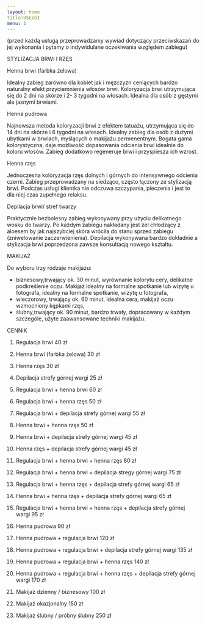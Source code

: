 ```yaml
---
layout: home
title:USŁUGI
menu: 1
---
```



(przed każdą usługą przeprowadzamy wywiad dotyczący przeciwskazań do jej wykonania i pytamy o indywidulane oczekiwania względem zabiegu)


STYLIZACJA BRWI I RZĘS

Henna brwi (farbka żelowa)

Idealny zabieg zarówno dla kobiet jak i mężczyzn ceniących bardzo naturalny efekt przyciemnienia włosów brwi. Koloryzacja brwi utrzymująca się do 2 dni na skórze i 2- 3 tygodni na włosach. Idealna dla osób z gęstymi ale jasnymi brwiami.

Henna pudrowa

Najnowsza metoda koloryzacji brwi z efektem tatuażu, utrzymująca się do 14 dni na skórze i 6 tygodni na włosach. Idealny zabieg dla osób z dużymi ubytkami w brwiach, myślących o makijażu permenentnym. Bogata gama kolorystyczna, daje możliwość dopasowania odcienia brwi idealnie do koloru włosów. Zabieg dodatkowo regeneruje brwi i przyspiesza ich wzrost.  

Henna rzęs

Jednoczesna koloryzacja rzęs dolnych i górnych do intensywnego odcienia czerni. Zabieg przeprowadzany na siedząco, często łączony ze stylizacją brwi. Podczas usługi klientka nie odczuwa szczypania, pieczenia i jest to dla niej czas zupełnego relaksu. 

Depilacja brwi/ stref twarzy

Praktycznie bezbolesny zabieg wykonywany przy użyciu delikatnego wosku do twarzy. Po każdym zabiegu nakładany jest żel chłodzący z aloesem by jak najszybciej skóra wróciła do stanu sprzed zabiegu (zniwelowanie zaczerwienienia). Depilacja wykonywana bardzo dokładnie a stylizacja brwi poprzedzona zawsze konsultacją nowego kształtu.  





MAKIJAŻ

Do wyboru trzy rodzaje makijażu:
- biznesowy,trwający ok. 30 minut, wyrównanie kolorytu cery, delikatne podkreślenie oczu. Makijaż idealny na formalne spotkanie lub wizytę u fotografa, idealny na formalne spotkanie, wizytę u fotografa, 
- wieczorowy, trwający ok. 60 minut, idealna cera, makijaż oczu wzmocniony kępkami rzęs, 
- ślubny,trwający ok. 90 minut, bardzo trwały, dopracowany w każdym szczególe, użyte zaawansowane techniki makijażu.

CENNIK

1. Regulacja brwi 40 zł
2. Henna brwi (farbka żelowa) 30 zł
3. Henna rzęs 30 zł
4. Depilacja strefy górnej wargi 25 zł

5. Regulacja brwi + henna brwi 60 zł
6. Regulacja brwi + henna rzęs 50 zł
7. Regulacja brwi + depilacja strefy górnej wargi 55 zł
8. Henna brwi + henna rzęs 50 zł
9. Henna brwi + depilacja strefy górnej wargi 45 zł
10. Henna rzęs + depilacja strefy górnej wargi 45 zł
11. Regulacja brwi + henna brwi + henna rzęs 80 zł
12. Regulacja brwi + henna brwi + depilacja stregy górnej wargi 75 zł
13. Regulacja brwi + henna rzęs + depilacja strefy górnej wargi 65 zł
14. Henna brwi + henna rzęs + depilacja strefy górnej wargi 65 zł
15. Regulacja brwi + henna brwi + henna rzęs + depilacja strefy górnej wargi 95 zł

16. Henna pudrowa 90 zł
17. Henna pudrowa + regulacja brwi 120 zł
18. Henna pudrowa + regulacja brwi + depilacja strefy górnej wargi 135 zł
19. Henna pudrowa + regulacja brwi + henna rzęs 140 zł
20. Henna pudrowa + regulacja brwi + henna rzęs + depilacja strefy górnej wargi 170 zł

21. Makijaż dzienny / biznesowy 100 zł
22. Makijaż okazjonalny 150 zł
23. Makijaż ślubny / próbny ślubny 250 zł

